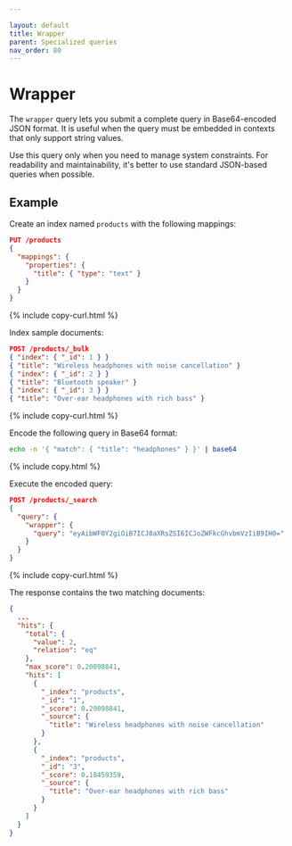 ```yaml
---

layout: default
title: Wrapper
parent: Specialized queries
nav_order: 80
---
```


# Wrapper

The `wrapper` query lets you submit a complete query in Base64-encoded JSON format. It is useful when the query must be embedded in contexts that only support string values.

Use this query only when you need to manage system constraints. For readability and maintainability, it's better to use standard JSON-based queries when possible.

## Example

Create an index named `products` with the following mappings:

```json
PUT /products
{
  "mappings": {
    "properties": {
      "title": { "type": "text" }
    }
  }
}
```
{% include copy-curl.html %}

Index sample documents:

```json
POST /products/_bulk
{ "index": { "_id": 1 } }
{ "title": "Wireless headphones with noise cancellation" }
{ "index": { "_id": 2 } }
{ "title": "Bluetooth speaker" }
{ "index": { "_id": 3 } }
{ "title": "Over-ear headphones with rich bass" }
```
{% include copy-curl.html %}

Encode the following query in Base64 format:

```bash
echo -n '{ "match": { "title": "headphones" } }' | base64
```
{% include copy.html %}

Execute the encoded query:

```json
POST /products/_search
{
  "query": {
    "wrapper": {
      "query": "eyAibWF0Y2giOiB7ICJ0aXRsZSI6ICJoZWFkcGhvbmVzIiB9IH0="
    }
  }
}
```
{% include copy-curl.html %}

The response contains the two matching documents:

```json
{
  ...
  "hits": {
    "total": {
      "value": 2,
      "relation": "eq"
    },
    "max_score": 0.20098841,
    "hits": [
      {
        "_index": "products",
        "_id": "1",
        "_score": 0.20098841,
        "_source": {
          "title": "Wireless headphones with noise cancellation"
        }
      },
      {
        "_index": "products",
        "_id": "3",
        "_score": 0.18459359,
        "_source": {
          "title": "Over-ear headphones with rich bass"
        }
      }
    ]
  }
}
```
